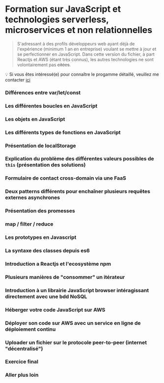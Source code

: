 # Formation sur JavaScript et technologies serverless, microservices et non relationnelles

> S'adressant à des profils développeurs web ayant déjà de l'expérience (minimum 1 an en entreprise) voulant se mettre à jour et se perfectionner en JavaScript.
> Dans cette version du fichier, à part Reactjs et AWS (étant très connus), les autres technologies ne sont volontairement pas ~~citées~~.

:bulb: Si vous êtes intéressé(e) pour connaître le progamme détaillé, veuillez me contacter [ici](https://arthur.xn--grgoi-csa.re/contact)

### Différences entre var/let/const

### Les différentes boucles en JavaScript

### Les objets en JavaScript

### Les différents types de fonctions en JavaScript

### Présentation de localStorage

### Explication du problème des différentes valeurs possibles de `this` (présentation des solutions)

### Formulaire de contact cross-domain via une FaaS

### Deux patterns différents pour enchaîner plusieurs requêtes externes asynchrones

### Présentation des promesses

### map / filter / reduce

### Les prototypes en Javascript

### La syntaxe des classes depuis es6

### Introduction a Reactjs et l'ecosystème npm

### Plusieurs manières de "consommer" un itérateur

### Introduction à un librairie JavaScript browser intéragissant directement avec une bdd NoSQL

### Héberger votre code JavaScript sur AWS

### Déployer son code sur AWS avec un service en ligne de déploiement continu

### Uploader un fichier sur le protocole peer-to-peer (internet "décentralisé")

### Exercice final

### Aller plus loin
